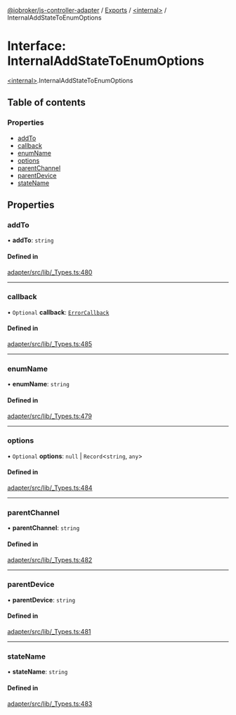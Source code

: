 [@iobroker/js-controller-adapter](../README.md) / [Exports](../modules.md) / [\<internal\>](../modules/internal_.md) / InternalAddStateToEnumOptions

# Interface: InternalAddStateToEnumOptions

[\<internal\>](../modules/internal_.md).InternalAddStateToEnumOptions

## Table of contents

### Properties

- [addTo](internal_.InternalAddStateToEnumOptions.md#addto)
- [callback](internal_.InternalAddStateToEnumOptions.md#callback)
- [enumName](internal_.InternalAddStateToEnumOptions.md#enumname)
- [options](internal_.InternalAddStateToEnumOptions.md#options)
- [parentChannel](internal_.InternalAddStateToEnumOptions.md#parentchannel)
- [parentDevice](internal_.InternalAddStateToEnumOptions.md#parentdevice)
- [stateName](internal_.InternalAddStateToEnumOptions.md#statename)

## Properties

### addTo

• **addTo**: `string`

#### Defined in

[adapter/src/lib/_Types.ts:480](https://github.com/ioBroker/ioBroker.js-controller/blob/d68ed299/packages/adapter/src/lib/_Types.ts#L480)

___

### callback

• `Optional` **callback**: [`ErrorCallback`](../modules/internal_.md#errorcallback)

#### Defined in

[adapter/src/lib/_Types.ts:485](https://github.com/ioBroker/ioBroker.js-controller/blob/d68ed299/packages/adapter/src/lib/_Types.ts#L485)

___

### enumName

• **enumName**: `string`

#### Defined in

[adapter/src/lib/_Types.ts:479](https://github.com/ioBroker/ioBroker.js-controller/blob/d68ed299/packages/adapter/src/lib/_Types.ts#L479)

___

### options

• `Optional` **options**: ``null`` \| `Record`\<`string`, `any`\>

#### Defined in

[adapter/src/lib/_Types.ts:484](https://github.com/ioBroker/ioBroker.js-controller/blob/d68ed299/packages/adapter/src/lib/_Types.ts#L484)

___

### parentChannel

• **parentChannel**: `string`

#### Defined in

[adapter/src/lib/_Types.ts:482](https://github.com/ioBroker/ioBroker.js-controller/blob/d68ed299/packages/adapter/src/lib/_Types.ts#L482)

___

### parentDevice

• **parentDevice**: `string`

#### Defined in

[adapter/src/lib/_Types.ts:481](https://github.com/ioBroker/ioBroker.js-controller/blob/d68ed299/packages/adapter/src/lib/_Types.ts#L481)

___

### stateName

• **stateName**: `string`

#### Defined in

[adapter/src/lib/_Types.ts:483](https://github.com/ioBroker/ioBroker.js-controller/blob/d68ed299/packages/adapter/src/lib/_Types.ts#L483)
